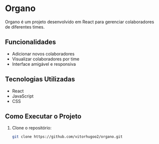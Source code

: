 # Organo

Organo é um projeto desenvolvido em React para gerenciar colaboradores de diferentes times.

## Funcionalidades

- Adicionar novos colaboradores
- Visualizar colaboradores por time
- Interface amigável e responsiva

## Tecnologias Utilizadas

- React
- JavaScript
- CSS

## Como Executar o Projeto

1. Clone o repositório:
   ```sh
   git clone https://github.com/vitorhugoo2/organo.git
 
